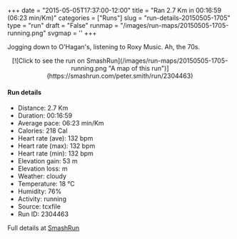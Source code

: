 +++
date = "2015-05-05T17:37:00-12:00"
title = "Ran 2.7 Km in 00:16:59 (06:23 min/Km)"
categories = ["Runs"]
slug = "run-details-20150505-1705"
type = "run"
draft = "False"
runmap = "/images/run-maps/20150505-1705-running.png"
svgmap = '<polyline points="95 100, 97 93, 95 89, 92 91, 86 85, 91 80, 84 79, 98 60, 93 65, 87 53, 91 46, 90 41, 66 40, 56 32, 51 33, 52 29, 49 26, 53 26, 52 28, 55 26, 49 26, 47 22, 48 15, 53 12, 51 16, 14 3, 2 4, 4 0">'
+++

Jogging down to O'Hagan's, listening to Roxy Music. Ah, the 70s. 



<!--more-->

<center>
[![Click to see the run on SmashRun](/images/run-maps/20150505-1705-running.png "A map of this run")](https://smashrun.com/peter.smith/run/2304463)
</center>

#### Run details

* Distance: 2.7 Km
* Duration: 00:16:59
* Average pace: 06:23 min/Km
* Calories: 218 Cal
* Heart rate (ave): 132 bpm
* Heart rate (max): 132 bpm
* Heart rate (min): 132 bpm
* Elevation gain: 53 m
* Elevation loss:  m
* Weather: cloudy
* Temperature: 18 &deg;C
* Humidity: 76%
* Activity: running
* Source: tcxfile
* Run ID: 2304463

Full details at [SmashRun](https://smashrun.com/peter.smith/run/2304463)